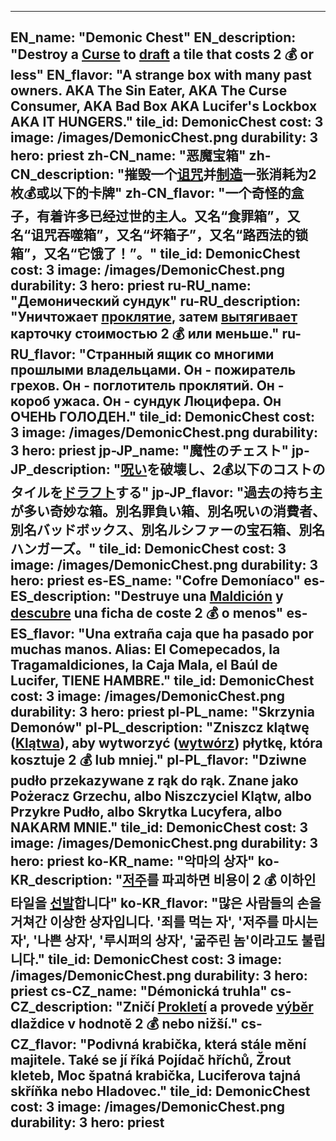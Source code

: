 ---

EN_name: "Demonic Chest"
EN_description: "Destroy a <u>Curse</u> to <u>draft</u> a tile that costs 2 💰 or less"
EN_flavor: "A strange box with many past owners. AKA The Sin Eater, AKA The Curse Consumer, AKA Bad Box AKA Lucifer's Lockbox AKA IT HUNGERS."
tile_id: DemonicChest
cost: 3
image: /images/DemonicChest.png
durability: 3
hero: priest
zh-CN_name: "恶魔宝箱"
zh-CN_description: "摧毁一个<u>诅咒</u>并<u>制造</u>一张消耗为2枚💰或以下的卡牌"
zh-CN_flavor: "一个奇怪的盒子，有着许多已经过世的主人。又名“食罪箱”，又名“诅咒吞噬箱”，又名“坏箱子”，又名“路西法的锁箱”，又名“它饿了！”。"
tile_id: DemonicChest
cost: 3
image: /images/DemonicChest.png
durability: 3
hero: priest
ru-RU_name: "Демонический сундук"
ru-RU_description: "Уничтожает <u>проклятие</u>, затем <u>вытягивает</u> карточку стоимостью 2 💰 или меньше."
ru-RU_flavor: "Странный ящик со многими прошлыми владельцами. Он - пожиратель грехов. Он - поглотитель проклятий. Он - короб ужаса. Он - сундук Люцифера. Он ОЧЕНЬ ГОЛОДЕН."
tile_id: DemonicChest
cost: 3
image: /images/DemonicChest.png
durability: 3
hero: priest
jp-JP_name: "魔性のチェスト"
jp-JP_description: "<u>呪い</u>を破壊し、2💰以下のコストのタイルを<u>ドラフト</u>する"
jp-JP_flavor: "過去の持ち主が多い奇妙な箱。別名罪負い箱、別名呪いの消費者、別名バッドボックス、別名ルシファーの宝石箱、別名ハンガーズ。"
tile_id: DemonicChest
cost: 3
image: /images/DemonicChest.png
durability: 3
hero: priest
es-ES_name: "Cofre Demoníaco"
es-ES_description: "Destruye una <u>Maldición</u> y <u>descubre</u> una ficha de coste 2 💰 o menos"
es-ES_flavor: "Una extraña caja que ha pasado por muchas manos. Alias: El Comepecados, la Tragamaldiciones, la Caja Mala, el Baúl de Lucifer, TIENE HAMBRE."
tile_id: DemonicChest
cost: 3
image: /images/DemonicChest.png
durability: 3
hero: priest
pl-PL_name: "Skrzynia Demonów"
pl-PL_description: "Zniszcz klątwę (<u>Klątwa</u>), aby wytworzyć (<u>wytwórz</u>) płytkę, która kosztuje 2 💰 lub mniej."
pl-PL_flavor: "Dziwne pudło przekazywane z rąk do rąk. Znane jako Pożeracz Grzechu, albo Niszczyciel Klątw, albo Przykre Pudło, albo Skrytka Lucyfera, albo NAKARM MNIE."
tile_id: DemonicChest
cost: 3
image: /images/DemonicChest.png
durability: 3
hero: priest
ko-KR_name: "악마의 상자"
ko-KR_description: "<u>저주</u>를 파괴하면 비용이 2 💰 이하인 타일을 <u>선발</u>합니다"
ko-KR_flavor: "많은 사람들의 손을 거쳐간 이상한 상자입니다. '죄를 먹는 자', '저주를 마시는 자', '나쁜 상자', '루시퍼의 상자', '굶주린 놈'이라고도 불립니다."
tile_id: DemonicChest
cost: 3
image: /images/DemonicChest.png
durability: 3
hero: priest
cs-CZ_name: "Démonická truhla"
cs-CZ_description: "Zničí <u>Prokletí</u> a provede <u>výběr</u> dlaždice v hodnotě 2 💰 nebo nižší."
cs-CZ_flavor: "Podivná krabička, která stále mění majitele. Také se jí říká Pojídač hříchů, Žrout kleteb, Moc špatná krabička, Luciferova tajná skříňka nebo Hladovec."
tile_id: DemonicChest
cost: 3
image: /images/DemonicChest.png
durability: 3
hero: priest
---